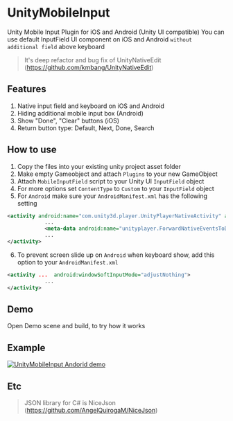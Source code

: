 # UnityMobileInput
Unity Mobile Input Plugin for iOS and Android (Unity UI compatible)
You can use default InputField UI component on iOS and Android `without additional field` above keyboard

> It's deep refactor and bug fix of UnityNativeEdit (https://github.com/kmbang/UnityNativeEdit)

## Features
1. Native input field and keyboard on iOS and Android
2. Hiding additional mobile input box (Android)
3. Show "Done", "Clear" buttons (iOS)
4. Return button type: Default, Next, Done, Search 

## How to use
1. Copy the files into your existing unity project asset folder
2. Make empty Gameobject and attach ```Plugins``` to your new GameObject
3. Attach ```MobileInputField``` script to your Unity UI ```InputField``` object
4. For more options set ```ContentType``` to ```Custom``` to your ```InputField``` object
5. For `Android` make sure your `AndroidManifest.xml` has the following setting

```xml
<activity android:name="com.unity3d.player.UnityPlayerNativeActivity" android:label="@string/app_name">
            ...
            <meta-data android:name="unityplayer.ForwardNativeEventsToDalvik" android:value="true" />
            ...
</activity>
```
6. To prevent screen slide up on `Android` when keyboard show, add this option to your `AndroidManifest.xml`

```xml
<activity ...  android:windowSoftInputMode="adjustNothing">
            ...
</activity>
```

## Demo
Open Demo scene and build, to try how it works

## Example
[![UnityMobileInput Andorid demo](https://img.youtube.com/vi/181jrTj2Upg/0.jpg)](https://www.youtube.com/watch?v=181jrTj2Upg)

## Etc
> JSON library for C# is NiceJson (https://github.com/AngelQuirogaM/NiceJson)
